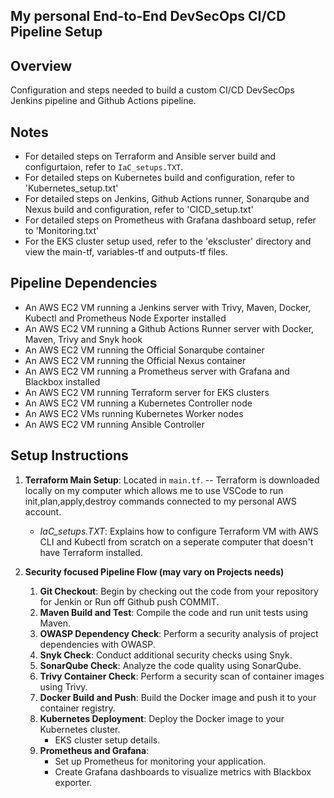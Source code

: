 
## My personal End-to-End DevSecOps CI/CD Pipeline Setup

## Overview
Configuration and steps needed to build a custom CI/CD DevSecOps Jenkins pipeline and Github Actions pipeline.

## Notes
- For detailed steps on Terraform and Ansible server build and configurtaion, refer to `IaC_setups.TXT`.
- For detailed steps on Kubernetes build and configuration, refer to 'Kubernetes_setup.txt'
- For detailed steps on Jenkins, Github Actions runner, Sonarqube and Nexus build and configuration, refer to 'CICD_setup.txt'
- For detailed steps on Prometheus with Grafana dashboard setup, refer to 'Monitoring.txt'
- For the EKS cluster setup used, refer to the 'ekscluster' directory and view the main-tf, variables-tf and outputs-tf files.

## Pipeline Dependencies
- An AWS EC2 VM running a Jenkins server with Trivy, Maven, Docker, Kubectl and Prometheus Node Exporter installed
- An AWS EC2 VM running a Github Actions Runner server with Docker, Maven, Trivy and Snyk hook
- An AWS EC2 VM running the Official Sonarqube container
- An AWS EC2 VM running the Official Nexus container
- An AWS EC2 VM running a Prometheus server with Grafana and Blackbox installed
- An AWS EC2 VM running Terraform server for EKS clusters
- An AWS EC2 VM running a Kubernetes Controller node
- An AWS EC2 VMs running Kubernetes Worker nodes
- An AWS EC2 VM running Ansible Controller


## Setup Instructions
1. **Terraform Main Setup**: Located in `main.tf`.
   -- Terraform is downloaded locally on my computer which allows me to use VSCode to run init,plan,apply,destroy commands connected to my personal AWS account.
   
    - *IaC_setups.TXT*: Explains how to configure Terraform VM with AWS CLI and Kubectl from scratch on a seperate computer that doesn't have Terraform installed.
    
4. **Security focused Pipeline Flow (may vary on Projects needs)**
   1. **Git Checkout**: Begin by checking out the code from your repository for Jenkin or Run off Github push COMMIT.
   2. **Maven Build and Test**: Compile the code and run unit tests using Maven.
   3. **OWASP Dependency Check**: Perform a security analysis of project dependencies with OWASP.
   4. **Snyk Check**: Conduct additional security checks using Snyk.
   5. **SonarQube Check**: Analyze the code quality using SonarQube.
   6. **Trivy Container Check**: Perform a security scan of container images using Trivy.
   7. **Docker Build and Push**: Build the Docker image and push it to your container registry.
   8. **Kubernetes Deployment**: Deploy the Docker image to your Kubernetes cluster.
       - EKS cluster setup details.
   9. **Prometheus and Grafana**: 
       - Set up Prometheus for monitoring your application.
       - Create Grafana dashboards to visualize metrics with Blackbox exporter.
    

